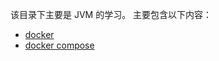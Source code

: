 该目录下主要是 JVM 的学习。
主要包含以下内容：
- [docker](docker/docker.md)
- [docker compose](docker/docker-compose.md)
